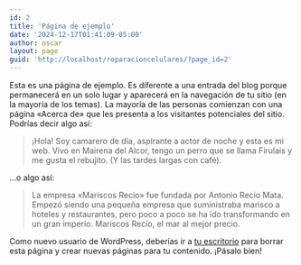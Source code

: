 ```yaml
---
id: 2
title: 'Página de ejemplo'
date: '2024-12-17T01:41:09-05:00'
author: oscar
layout: page
guid: 'http://localhost/reparacioncelulares/?page_id=2'
---
```


Esta es una página de ejemplo. Es diferente a una entrada del blog porque permanecerá en un solo lugar y aparecerá en la navegación de tu sitio (en la mayoría de los temas). La mayoría de las personas comienzan con una página «Acerca de» que les presenta a los visitantes potenciales del sitio. Podrías decir algo así:

> ¡Hola! Soy camarero de día, aspirante a actor de noche y esta es mi web. Vivo en Mairena del Alcor, tengo un perro que se llama Firulais y me gusta el rebujito. (Y las tardes largas con café).

…o algo así:

> La empresa «Mariscos Recio» fue fundada por Antonio Recio Mata. Empezó siendo una pequeña empresa que suministraba marisco a hoteles y restaurantes, pero poco a poco se ha ido transformando en un gran imperio. Mariscos Recio, el mar al mejor precio.

Como nuevo usuario de WordPress, deberías ir a [tu escritorio](http://localhost/reparacioncelulares/wp-admin/) para borrar esta página y crear nuevas páginas para tu contenido. ¡Pásalo bien!